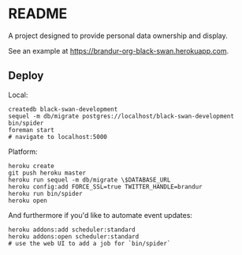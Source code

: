 README
======

A project designed to provide personal data ownership and display.

See an example at https://brandur-org-black-swan.herokuapp.com.

## Deploy

Local:

```
createdb black-swan-development
sequel -m db/migrate postgres://localhost/black-swan-development
bin/spider
foreman start
# navigate to localhost:5000
```

Platform:

```
heroku create
git push heroku master
heroku run sequel -m db/migrate \$DATABASE_URL
heroku config:add FORCE_SSL=true TWITTER_HANDLE=brandur
heroku run bin/spider
heroku open
```

And furthermore if you'd like to automate event updates:

```
heroku addons:add scheduler:standard
heroku addons:open scheduler:standard
# use the web UI to add a job for `bin/spider`
```
